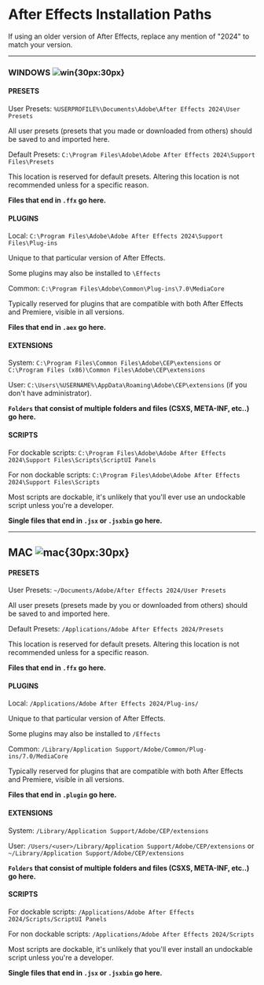 # After Effects Installation Paths

If using an older version of After Effects, replace any mention of "2024" to match your version.
***

### WINDOWS  ![win](https://images-ext-1.discordapp.net/external/nlbldzHH97K083MlfcBo-TCoKeO2udrytK9Nplh--Lc/%3Fsize%3D512/https/cdn.discordapp.com/emojis/1209289794102763550){30px:30px}

#### PRESETS

User Presets: `%USERPROFILE%\Documents\Adobe\After Effects 2024\User Presets
` 

All user presets (presets that you made or downloaded from others) should be saved to and imported here.

Default Presets: `C:\Program Files\Adobe\Adobe After Effects 2024\Support Files\Presets`

This location is reserved for default presets. Altering this location is not recommended unless for a specific reason.

**Files that end in `.ffx` go here.**

#### PLUGINS

Local: `C:\Program Files\Adobe\Adobe After Effects 2024\Support Files\Plug-ins` 

Unique to that particular version of After Effects. 

Some plugins may also be installed to `\Effects`

Common: `C:\Program Files\Adobe\Common\Plug-ins\7.0\MediaCore` 

Typically reserved for plugins that are compatible with both After Effects and Premiere, visible in all versions.

**Files that end in `.aex` go here.**

#### EXTENSIONS

System: `C:\Program Files\Common Files\Adobe\CEP\extensions` or `C:\Program Files (x86)\Common Files\Adobe\CEP\extensions`

User: `C:\Users\%USERNAME%\AppData\Roaming\Adobe\CEP\extensions` (if you don't have administrator).

**`Folders` that consist of multiple folders and files (CSXS, META-INF, etc..) go here.**


#### SCRIPTS

For dockable scripts: `C:\Program Files\Adobe\Adobe After Effects 2024\Support Files\Scripts\ScriptUI Panels`

For non dockable scripts: `C:\Program Files\Adobe\Adobe After Effects 2024\Support Files\Scripts` 

Most scripts are dockable, it's unlikely that you'll ever use an undockable script unless you're a developer.

**Single files that end in `.jsx` or `.jsxbin` go here.**
***

## MAC ![mac](https://images-ext-1.discordapp.net/external/k1qVZ6httHDMA9HNAuw0aEzrc8Co8qFUgCEF8cFlkUg/%3Fsize%3D512/https/cdn.discordapp.com/emojis/1209289808384626718){30px:30px}

#### PRESETS

User Presets: `~/Documents/Adobe/After Effects 2024/User Presets` 

All user presets (presets made by you or downloaded from others) should be saved to and imported here.

Default Presets: `/Applications/Adobe After Effects 2024/Presets`

This location is reserved for default presets. Altering this location is not recommended unless for a specific reason.

**Files that end in `.ffx` go here.**

#### PLUGINS
 
Local: `/Applications/Adobe After Effects 2024/Plug-ins/`

Unique to that particular version of After Effects. 

Some plugins may also be installed to `/Effects`

Common: `/Library/Application Support/Adobe/Common/Plug-ins/7.0/MediaCore`

Typically reserved for plugins that are compatible with both After Effects and Premiere, visible in all versions.

**Files that end in `.plugin` go here.**

#### EXTENSIONS 

System: `/Library/Application Support/Adobe/CEP/extensions`

User: `/Users/<user>/Library/Application Support/Adobe/CEP/extensions` or `~/Library/Application Support/Adobe/CEP/extensions`

**`Folders` that consist of multiple folders and files (CSXS, META-INF, etc..) go here.**

#### SCRIPTS

For dockable scripts: `/Applications/Adobe After Effects 2024/Scripts/ScriptUI Panels`

For non dockable scripts: `/Applications/Adobe After Effects 2024/Scripts`

Most scripts are dockable, it's unlikely that you'll ever install an undockable script unless you're a developer.

**Single files that end in `.jsx` or `.jsxbin` go here.**